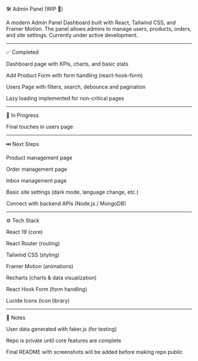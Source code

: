 🛠️ Admin Panel (WIP 🚧)

A modern Admin Panel Dashboard built with React, Tailwind CSS, and Framer Motion.
The panel allows admins to manage users, products, orders, and site settings.
Currently under active development.


---

✅ Completed

Dashboard page with KPIs, charts, and basic stats

Add Product Form with form handling (react-hook-form)

Users Page with filters, search, debounce and pagination

Lazy loading implemented for non-critical pages



---

🔨 In Progress

Final touches in users page


---

⏭️ Next Steps

Product management page

Order management page

Inbox management page

Basic site settings (dark mode, language change, etc.)

Connect with backend APIs (Node.js / MongoDB)



---

⚙️ Tech Stack

React 19 (core)

React Router (routing)

Tailwind CSS (styling)

Framer Motion (animations)

Recharts (charts & data visualization)

React Hook Form (form handling)

Lucide Icons (icon library)



---

📝 Notes

User data generated with faker.js (for testing)

Repo is private until core features are complete

Final README with screenshots will be added before making repo public